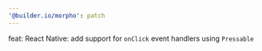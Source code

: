```yaml
---
'@builder.io/morpho': patch
---
```


feat: React Native: add support for `onClick` event handlers using `Pressable`
